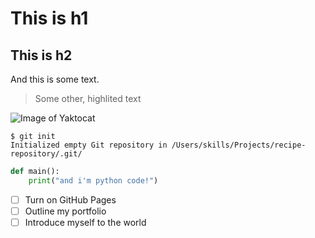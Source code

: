 # This is h1

## This is h2

And this is some text.

> Some other, highlited text

![Image of Yaktocat](https://octodex.github.com/images/yaktocat.png)

```
$ git init
Initialized empty Git repository in /Users/skills/Projects/recipe-repository/.git/
```

```py
def main():
    print("and i'm python code!")
```

- [ ] Turn on GitHub Pages
- [ ] Outline my portfolio
- [ ] Introduce myself to the world
